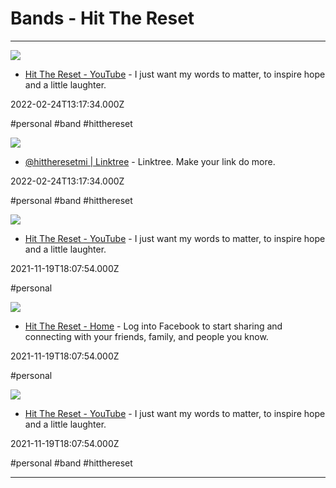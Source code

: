 # Bands - Hit The Reset

---

![](https://yt3.ggpht.com/ytc/APkrFKYrHXK-3AIaQH10efwn2zeURvTaqAK2ys-3URdn=s800-c-k-c0x00ffffff-no-rj)

- [Hit The Reset - YouTube](https://www.youtube.com/channel/UC14QcbpQ7L6_fBEFjW6khog/featured) - I just want my words to matter, to inspire hope and a little laughter.

2022-02-24T13:17:34.000Z

#personal #band #hitthereset

![](https://assets.production.linktr.ee/profiles/_next/static/logo-assets/default-meta-image.png)

- [@hittheresetmi | Linktree](https://linktr.ee/hittheresetmi) - Linktree. Make your link do more.

2022-02-24T13:17:34.000Z

#personal #band #hitthereset

![](https://yt3.ggpht.com/ytc/APkrFKYrHXK-3AIaQH10efwn2zeURvTaqAK2ys-3URdn=s800-c-k-c0x00ffffff-no-rj)

- [Hit The Reset - YouTube](https://m.youtube.com/channel/UC14QcbpQ7L6_fBEFjW6khog) - I just want my words to matter, to inspire hope and a little laughter.

2021-11-19T18:07:54.000Z

#personal

![](https://www.facebook.com/images/fb_logo/app-facebook-circle-bp.png)

- [Hit The Reset - Home](https://www.facebook.com/?ref=bookmarks) - Log into Facebook to start sharing and connecting with your friends, family, and people you know.

2021-11-19T18:07:54.000Z

#personal

![](https://yt3.ggpht.com/ytc/APkrFKYrHXK-3AIaQH10efwn2zeURvTaqAK2ys-3URdn=s800-c-k-c0x00ffffff-no-rj)

- [Hit The Reset - YouTube](https://www.youtube.com/channel/UC14QcbpQ7L6_fBEFjW6khog) - I just want my words to matter, to inspire hope and a little laughter.

2021-11-19T18:07:54.000Z

#personal #band #hitthereset

---

